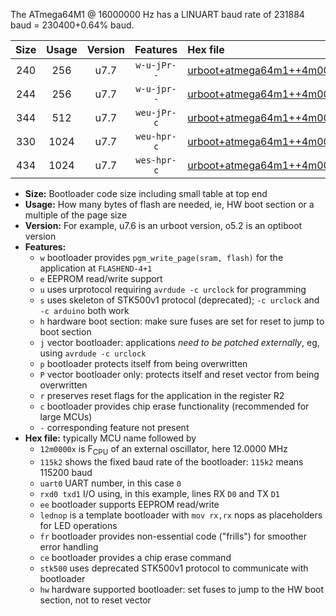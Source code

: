 The ATmega64M1 @ 16000000 Hz has a LINUART baud rate of 231884 baud = 230400+0.64% baud.

|Size|Usage|Version|Features|Hex file|
|:-:|:-:|:-:|:-:|:--|
|240|256|u7.7|`w-u-jPr--`|[urboot+atmega64m1++4m0000x+++57k6_uart0_rxd4_txd3_lednop.hex](https://raw.githubusercontent.com/stefanrueger/urboot.hex/main/mcus/atmega64m1/external_oscillator/fcpu++4m0000_Hz/br+++57k6_bps/urboot+atmega64m1++4m0000x+++57k6_uart0_rxd4_txd3_lednop.hex)|
|244|256|u7.7|`w-u-jpr--`|[urboot+atmega64m1++4m0000x+++57k6_uart0_rxd4_txd3_lednop_fr.hex](https://raw.githubusercontent.com/stefanrueger/urboot.hex/main/mcus/atmega64m1/external_oscillator/fcpu++4m0000_Hz/br+++57k6_bps/urboot+atmega64m1++4m0000x+++57k6_uart0_rxd4_txd3_lednop_fr.hex)|
|344|512|u7.7|`weu-jPr-c`|[urboot+atmega64m1++4m0000x+++57k6_uart0_rxd4_txd3_ee_lednop_fr_ce.hex](https://raw.githubusercontent.com/stefanrueger/urboot.hex/main/mcus/atmega64m1/external_oscillator/fcpu++4m0000_Hz/br+++57k6_bps/urboot+atmega64m1++4m0000x+++57k6_uart0_rxd4_txd3_ee_lednop_fr_ce.hex)|
|330|1024|u7.7|`weu-hpr-c`|[urboot+atmega64m1++4m0000x+++57k6_uart0_rxd4_txd3_ee_lednop_fr_ce_hw.hex](https://raw.githubusercontent.com/stefanrueger/urboot.hex/main/mcus/atmega64m1/external_oscillator/fcpu++4m0000_Hz/br+++57k6_bps/urboot+atmega64m1++4m0000x+++57k6_uart0_rxd4_txd3_ee_lednop_fr_ce_hw.hex)|
|434|1024|u7.7|`wes-hpr-c`|[urboot+atmega64m1++4m0000x+++57k6_uart0_rxd4_txd3_ee_lednop_fr_ce_stk500_hw.hex](https://raw.githubusercontent.com/stefanrueger/urboot.hex/main/mcus/atmega64m1/external_oscillator/fcpu++4m0000_Hz/br+++57k6_bps/urboot+atmega64m1++4m0000x+++57k6_uart0_rxd4_txd3_ee_lednop_fr_ce_stk500_hw.hex)|

- **Size:** Bootloader code size including small table at top end
- **Usage:** How many bytes of flash are needed, ie, HW boot section or a multiple of the page size
- **Version:** For example, u7.6 is an urboot version, o5.2 is an optiboot version
- **Features:**
  + `w` bootloader provides `pgm_write_page(sram, flash)` for the application at `FLASHEND-4+1`
  + `e` EEPROM read/write support
  + `u` uses urprotocol requiring `avrdude -c urclock` for programming
  + `s` uses skeleton of STK500v1 protocol (deprecated); `-c urclock` and `-c arduino` both work
  + `h` hardware boot section: make sure fuses are set for reset to jump to boot section
  + `j` vector bootloader: applications *need to be patched externally*, eg, using `avrdude -c urclock`
  + `p` bootloader protects itself from being overwritten
  + `P` vector bootloader only: protects itself and reset vector from being overwritten
  + `r` preserves reset flags for the application in the register R2
  + `c` bootloader provides chip erase functionality (recommended for large MCUs)
  + `-` corresponding feature not present
- **Hex file:** typically MCU name followed by
  + `12m0000x` is F<sub>CPU</sub> of an external oscillator, here 12.0000 MHz
  + `115k2` shows the fixed baud rate of the bootloader: `115k2` means 115200 baud
  + `uart0` UART number, in this case `0`
  + `rxd0 txd1` I/O using, in this example, lines RX `D0` and TX `D1`
  + `ee` bootloader supports EEPROM read/write
  + `lednop` is a template bootloader with `mov rx,rx` nops as placeholders for LED operations
  + `fr` bootloader provides non-essential code ("frills") for smoother error handling
  + `ce` bootloader provides a chip erase command
  + `stk500` uses deprecated STK500v1 protocol to communicate with bootloader
  + `hw` hardware supported bootloader: set fuses to jump to the HW boot section, not to reset vector
